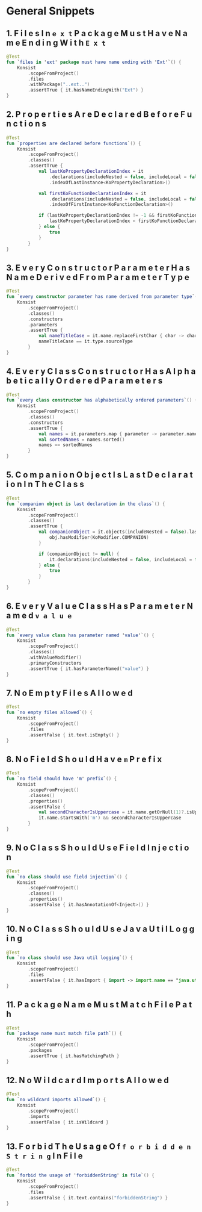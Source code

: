 # General Snippets

## 1. F i l e s   I n   ` e x t `   P a c k a g e   M u s t   H a v e   N a m e   E n d i n g   W i t h   ` E x t `

```kotlin
@Test
fun `files in 'ext' package must have name ending with 'Ext'`() {
    Konsist
        .scopeFromProject()
        .files
        .withPackage("..ext..")
        .assertTrue { it.hasNameEndingWith("Ext") }
}
```

## 2. P r o p e r t i e s   A r e   D e c l a r e d   B e f o r e   F u n c t i o n s

```kotlin
@Test
fun `properties are declared before functions`() {
    Konsist
        .scopeFromProject()
        .classes()
        .assertTrue {
            val lastKoPropertyDeclarationIndex = it
                .declarations(includeNested = false, includeLocal = false)
                .indexOfLastInstance<KoPropertyDeclaration>()

            val firstKoFunctionDeclarationIndex = it
                .declarations(includeNested = false, includeLocal = false)
                .indexOfFirstInstance<KoFunctionDeclaration>()

            if (lastKoPropertyDeclarationIndex != -1 && firstKoFunctionDeclarationIndex != -1) {
                lastKoPropertyDeclarationIndex < firstKoFunctionDeclarationIndex
            } else {
                true
            }
        }
}
```

## 3. E v e r y   C o n s t r u c t o r   P a r a m e t e r   H a s   N a m e   D e r i v e d   F r o m   P a r a m e t e r   T y p e

```kotlin
@Test
fun `every constructor parameter has name derived from parameter type`() {
    Konsist
        .scopeFromProject()
        .classes()
        .constructors
        .parameters
        .assertTrue {
            val nameTitleCase = it.name.replaceFirstChar { char -> char.titlecase(Locale.getDefault()) }
            nameTitleCase == it.type.sourceType
        }
}
```

## 4. E v e r y   C l a s s   C o n s t r u c t o r   H a s   A l p h a b e t i c a l l y   O r d e r e d   P a r a m e t e r s

```kotlin
@Test
fun `every class constructor has alphabetically ordered parameters`() {
    Konsist
        .scopeFromProject()
        .classes()
        .constructors
        .assertTrue {
            val names = it.parameters.map { parameter -> parameter.name }
            val sortedNames = names.sorted()
            names == sortedNames
        }
}
```

## 5. C o m p a n i o n   O b j e c t   I s   L a s t   D e c l a r a t i o n   I n   T h e   C l a s s

```kotlin
@Test
fun `companion object is last declaration in the class`() {
    Konsist
        .scopeFromProject()
        .classes()
        .assertTrue {
            val companionObject = it.objects(includeNested = false).lastOrNull { obj ->
                obj.hasModifier(KoModifier.COMPANION)
            }

            if (companionObject != null) {
                it.declarations(includeNested = false, includeLocal = false).last() == companionObject
            } else {
                true
            }
        }
}
```

## 6. E v e r y   V a l u e   C l a s s   H a s   P a r a m e t e r   N a m e d   ` v a l u e `

```kotlin
@Test
fun `every value class has parameter named 'value'`() {
    Konsist
        .scopeFromProject()
        .classes()
        .withValueModifier()
        .primaryConstructors
        .assertTrue { it.hasParameterNamed("value") }
}
```

## 7. N o   E m p t y   F i l e s   A l l o w e d

```kotlin
@Test
fun `no empty files allowed`() {
    Konsist
        .scopeFromProject()
        .files
        .assertFalse { it.text.isEmpty() }
}
```

## 8. N o   F i e l d   S h o u l d   H a v e   ` m `   P r e f i x

```kotlin
@Test
fun `no field should have 'm' prefix`() {
    Konsist
        .scopeFromProject()
        .classes()
        .properties()
        .assertFalse {
            val secondCharacterIsUppercase = it.name.getOrNull(1)?.isUpperCase() ?: false
            it.name.startsWith('m') && secondCharacterIsUppercase
        }
}
```

## 9. N o   C l a s s   S h o u l d   U s e   F i e l d   I n j e c t i o n

```kotlin
@Test
fun `no class should use field injection`() {
    Konsist
        .scopeFromProject()
        .classes()
        .properties()
        .assertFalse { it.hasAnnotationOf<Inject>() }
}
```

## 10. N o   C l a s s   S h o u l d   U s e   J a v a   U t i l   L o g g i n g

```kotlin
@Test
fun `no class should use Java util logging`() {
    Konsist
        .scopeFromProject()
        .files
        .assertFalse { it.hasImport { import -> import.name == "java.util.logging.." } }
}
```

## 11. P a c k a g e   N a m e   M u s t   M a t c h   F i l e   P a t h

```kotlin
@Test
fun `package name must match file path`() {
    Konsist
        .scopeFromProject()
        .packages
        .assertTrue { it.hasMatchingPath }
}
```

## 12. N o   W i l d c a r d   I m p o r t s   A l l o w e d

```kotlin
@Test
fun `no wildcard imports allowed`() {
    Konsist
        .scopeFromProject()
        .imports
        .assertFalse { it.isWildcard }
}
```

## 13. F o r b i d   T h e   U s a g e   O f   ` f o r b i d d e n S t r i n g `   I n   F i l e

```kotlin
@Test
fun `forbid the usage of 'forbiddenString' in file`() {
    Konsist
        .scopeFromProject()
        .files
        .assertFalse { it.text.contains("forbiddenString") }
}
```

